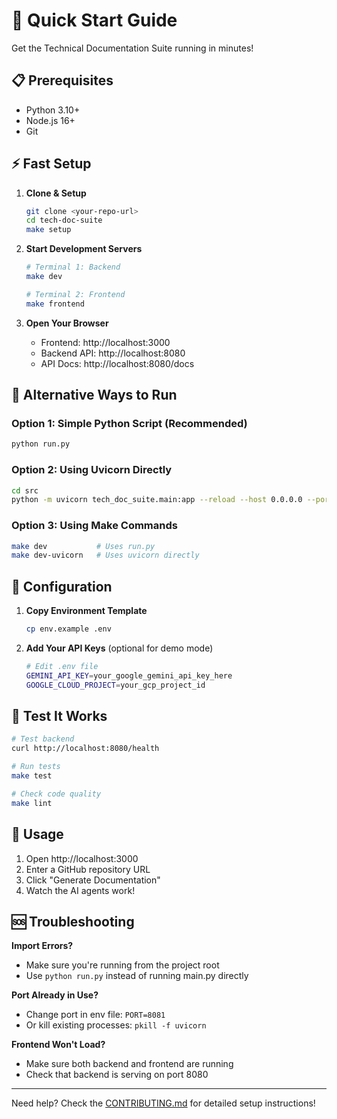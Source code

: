 # 🚀 Quick Start Guide

Get the Technical Documentation Suite running in minutes!

## 📋 Prerequisites

- Python 3.10+ 
- Node.js 16+
- Git

## ⚡ Fast Setup

1. **Clone & Setup**
   ```bash
   git clone <your-repo-url>
   cd tech-doc-suite
   make setup
   ```

2. **Start Development Servers**
   ```bash
   # Terminal 1: Backend
   make dev
   
   # Terminal 2: Frontend  
   make frontend
   ```

3. **Open Your Browser**
   - Frontend: http://localhost:3000
   - Backend API: http://localhost:8080
   - API Docs: http://localhost:8080/docs

## 🎯 Alternative Ways to Run

### Option 1: Simple Python Script (Recommended)
```bash
python run.py
```

### Option 2: Using Uvicorn Directly
```bash
cd src
python -m uvicorn tech_doc_suite.main:app --reload --host 0.0.0.0 --port 8080
```

### Option 3: Using Make Commands
```bash
make dev           # Uses run.py
make dev-uvicorn   # Uses uvicorn directly
```

## 🔧 Configuration

1. **Copy Environment Template**
   ```bash
   cp env.example .env
   ```

2. **Add Your API Keys** (optional for demo mode)
   ```bash
   # Edit .env file
   GEMINI_API_KEY=your_google_gemini_api_key_here
   GOOGLE_CLOUD_PROJECT=your_gcp_project_id
   ```

## 🧪 Test It Works

```bash
# Test backend
curl http://localhost:8080/health

# Run tests  
make test

# Check code quality
make lint
```

## 📱 Usage

1. Open http://localhost:3000
2. Enter a GitHub repository URL
3. Click "Generate Documentation"  
4. Watch the AI agents work!

## 🆘 Troubleshooting

**Import Errors?**
- Make sure you're running from the project root
- Use `python run.py` instead of running main.py directly

**Port Already in Use?**
- Change port in env file: `PORT=8081`
- Or kill existing processes: `pkill -f uvicorn`

**Frontend Won't Load?**  
- Make sure both backend and frontend are running
- Check that backend is serving on port 8080

---

Need help? Check the [CONTRIBUTING.md](CONTRIBUTING.md) for detailed setup instructions! 